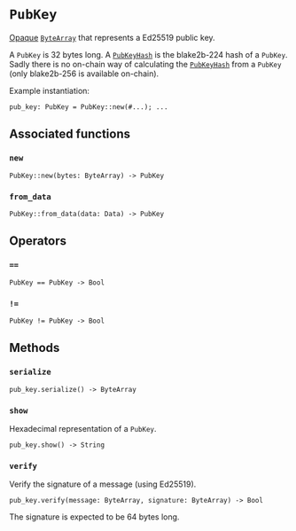 # `PubKey`

[Opaque](https://en.wikipedia.org/wiki/Opaque_data_type) [`ByteArray`](./bytearray.md) that represents a Ed25519 public key.

A `PubKey` is 32 bytes long. A [`PubKeyHash`](./pubkeyhash.md) is the blake2b-224 hash of a `PubKey`. Sadly there is no on-chain way of calculating the [`PubKeyHash`](./pubkeyhash.md) from a `PubKey` (only blake2b-256 is available on-chain).

Example instantiation:

```helios
pub_key: PubKey = PubKey::new(#...); ...
```

## Associated functions

### `new`

```helios
PubKey::new(bytes: ByteArray) -> PubKey
```

### `from_data`

```helios
PubKey::from_data(data: Data) -> PubKey
```

## Operators

### `==`

```helios
PubKey == PubKey -> Bool
```

### `!=`

```helios
PubKey != PubKey -> Bool
```

## Methods

### `serialize`

```helios
pub_key.serialize() -> ByteArray
```

### `show`

Hexadecimal representation of a `PubKey`.

```helios
pub_key.show() -> String
```

### `verify`

Verify the signature of a message (using Ed25519).

```helios
pub_key.verify(message: ByteArray, signature: ByteArray) -> Bool
```

The signature is expected to be 64 bytes long.